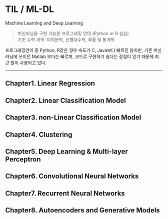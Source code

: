 # TIL / ML-DL
Machine Learning and Deep Learning
<br>
> 머신러닝을 구현 가능한 프로그래밍 언어 (Python or R 실습)  
> 기초 수학 과목: 미적분학, 선형대수학, 확률 및 통계학

프로그래밍언어 중 Python, R같은 경우 속도가 C, Java보다 빠르진 않지만, 기존 머신러닝에 쓰이던 Matlab 보다는 빠르며, 코드로 구현하기 쉽다는 장점이 있기 때문에 최근 많이 사용되고 있다.

---

## Chapter1. Linear Regression
## Chapter2. Linear Classification Model
## Chapter3. non-Linear Classification Model
## Chapter4. Clustering
## Chapter5. Deep Learning & Multi-layer Perceptron
## Chapter6. Convolutional Neural Networks
## Chapter7. Recurrent Neural Networks
## Chapter8. Autoencoders and Generative Models
